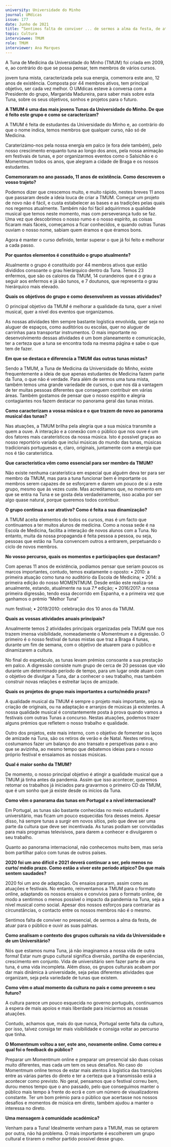 ```yaml
---
university: Universidade do Minho
journal: UMdicas 
issue: 177
date: Junho de 2021
title: “Sentimos falta de conviver ... de sermos a alma da festa, de atuar para o público e ouvir as suas palmas”
topic: Cultura
interviewee: TMUM
role: TMUM
interviewer: Ana Marques
---
```





A Tuna de Medicina da Universidade do Minho (TMUM) foi criada em 2009, e, ao contrário do que se possa pensar, tem membros de vários cursos.

jovem tuna mista, caracterizada pela sua energia, comemora este ano, 12 anos de existência. Composta por 44 membros ativos, tem principal objetivo, ser cada vez melhor. O UMdicas esteve à conversa com a Presidente do grupo, Margarida Madureira, para saber mais sobre esta Tuna, sobre os seus objetivos, sonhos e projetos para o futuro.

**A TMUM é uma das mais jovens Tunas da Universidade do Minho. De que é feito este grupo e como se caracterizam?**

A TMUM é feita de estudantes da Universidade do Minho e, ao contrário do que o nome indica, temos membros que qualquer curso, não só de Medicina.

Caraterizámo-nos pela nossa energia em palco (e fora dele também), pelo nosso crescimento enquanto tuna ao longo dos anos, pela nossa animação em festivais de tunas, e por organizarmos eventos como o Salsichão e o Momentmum todos os anos, que alegram a cidade de Braga e os nossos estudantes.

**Comemoraram no ano passado, 11 anos de existência. Como descrevem o vosso trajeto?**

Podemos dizer que crescemos muito, e muito rápido, nestes breves 11 anos que passaram desde a ideia louca de criar a TMUM. Começar um projeto de novo não é fácil, e custa estabelecer as bases e as tradições pelas quais nos regemos atualmente. Também não foi fácil adquirirmos a qualidade musical que temos neste momento, mas com perseverança tudo se faz. Uma vez que descobrimos o nosso rumo e o nosso espírito, as coisas ficaram mais fáceis, começamos a ficar conhecidos, e quando outras Tunas ouviam o nosso nome, sabiam quem éramos e que éramos bons.

Agora é manter o curso definido, tentar superar o que já foi feito e melhorar a cada passo.

**Por quantos elementos é constituído o grupo atualmente?**

Atualmente o grupo é constituído por 44 membros ativos que estão divididos consoante o grau hierárquico dentro da Tuna. Temos 23 enfermos, que são os caloiros da TMUM, 14 curandeiros que é o grau a seguir aos enfermos e já são tunos, e 7 doutunos, que representa o grau hierárquico mais elevado.

**Quais os objetivos do grupo e como desenvolvem as vossas atividades?**

O principal objetivo da TMUM é melhorar a qualidade da tuna, quer a nível musical, quer a nível dos eventos que organizamos.

As nossas atividades têm sempre bastante logística envolvida, quer seja no aluguer de espaços, como auditórios ou escolas, quer no aluguer de carrinhas para transportar instrumentos. O mais importante no desenvolvimento dessas atividades é um bom planeamento e comunicação, ter a certeza que a tuna se encontra toda na mesma página e sabe o que tem de fazer.

**Em que se destaca e diferencia a TMUM das outras tunas mistas?**

Sendo a TMUM, a Tuna de Medicina da Universidade do Minho, existe frequentemente a ideia de que apenas estudantes de Medicina fazem parte da Tuna, o que não é verdade. Para além de sermos uma tuna mista, também temos uma grande variedade de cursos, o que nos dá a vantagem de ter muitas pessoas diferentes que conseguem contribuir em várias áreas. Também gostamos de pensar que o nosso espírito e alegria contagiantes nos fazem destacar no panorama geral das tunas mistas.

**Como caracterizam a vossa música e o que trazem de novo ao panorama musical das tunas?**

Nas atuações, a TMUM brilha pela alegria que a sua música transmite a quem a ouve. A interação e a conexão com o público que nos ouve é um dos fatores mais caraterísticos da nossa música. Isto é possível graças ao nosso reportório variado que inclui músicas do mundo das tunas, músicas tradicionais portuguesas e, claro, originais, juntamente com a energia que nos é tão caraterística.

**Que característica vêm como essencial para ser membro da TMUM?**

Não existe nenhuma caraterística em especial que alguém deva ter para ser membro da TMUM, mas para a tuna funcionar bem é importante os membros serem capazes de se esforçarem e darem um pouco de si a este grupo, mesmo que às vezes custe. Mas acreditamos que, no momento em que se entra na Tuna e se gosta dela verdadeiramente, isso acaba por ser algo quase natural, porque queremos todos contribuir.

**O grupo continua a ser atrativo? Como é feita a sua dinamização?**

A TMUM aceita elementos de todos os cursos, mas é um facto que continuamos a ter muitos alunos de medicina. Como a nossa sede é na Escola de Medicina, facilita a interação de novos alunos com a Tuna. No entanto, muita da nossa propaganda é feita pessoa a pessoa, ou seja, pessoas que estão na Tuna convencem outros a entrarem, perpetuando o ciclo de novos membros.

**No vosso percurso, quais os momentos e participações que destacam?**

Com apenas 11 anos de existência, podíamos pensar que seriam poucos os marcos importantes, contudo, temos exatamente o oposto: • 2010: a primeira atuação como tuna no auditório da Escola de Medicina; • 2014: a primeira edição do nosso MOMENTMUM. Desde então este realiza-se anualmente, estando, atualmente na sua 7.ª edição; • 2016/2017: a nossa primeira digressão, tendo essa decorrido em Espanha, e a primeira vez que ganhamos o prémio “Melhor Tuna”

num festival; • 2019/2010: celebração dos 10 anos da TMUM.

**Quais as vossas atividades anuais principais?**

Anualmente temos 2 atividades principais organizadas pela TMUM que nos trazem imensa visibilidade, nomeadamente o Momentmum e a digressão. O primeiro é o nosso festival de tunas mistas que traz a Braga 4 tunas, durante um fim de semana, com o objetivo de atuarem para o público e dinamizarem a cultura.

No final do espetáculo, as tunas levam prémios consoante a sua prestação em palco. A digressão consiste num grupo de cerca de 20 pessoas que vão durante um determinado período de tempo, para um lugar onde atuam com o objetivo de divulgar a Tuna, dar a conhecer o seu trabalho, mas também construir novas relações e estreitar laços de amizade.

**Quais os projetos do grupo mais importantes a curto/médio prazo?**

A qualidade musical da TMUM é sempre o projeto mais importante, seja na criação de originais, ou na adaptação e arranjos de músicas já existentes. A nossa qualidade musical é constantemente posta à prova quando vamos a festivais com outras Tunas a concurso. Nestas atuações, podemos trazer alguns prémios que refletem o nosso trabalho e qualidade.

Outro dos projetos, este mais interno, com o objetivo de fomentar os laços de amizade na Tuna, são os retiros de verão e de Natal. Nestes retiros, costumamos fazer um balanço do ano transato e perspetivas para o ano que se avizinha, ao mesmo tempo que debatemos ideias para o nosso próprio festival e ensaiamos as nossas músicas.

**Qual é maior sonho da TMUM?**

De momento, o nosso principal objetivo é atingir a qualidade musical que a TMUM já tinha antes da pandemia. Assim que isso acontecer, queremos retomar os trabalhos já iniciados para gravarmos o primeiro CD da TMUM, que é um sonho que já existe desde os inícios da Tuna.

**Como vêm o panorama das tunas em Portugal e a nível internacional?**

Em Portugal, as tunas são bastante conhecidas no meio estudantil e universitário, mas ficam um pouco esquecidas fora desses meios. Apesar disso, há sempre tunas a surgir em novos sítios, pelo que deve ser uma parte da cultura que deve ser incentivada. As tunas podiam ser convidadas para mais programas televisivos, para darem a conhecer e divulgarem o seu trabalho.

Quanto ao panorama internacional, não conhecemos muito bem, mas seria bom partilhar palco com tunas de outros países.

**2020 foi um ano difícil e 2021 deverá continuar a ser, pelo menos no curto/ médio prazo. Como estão a viver este período atípico? Do que mais sentem saudades?**

2020 foi um ano de adaptação. Os ensaios pararam, assim como as atuações e festivais. No entanto, reinventamos a TMUM para o formato online, adaptando os nossos ensaios e convívios para o formato online, de modo a sentirmos o menos possível o impacto da pandemia na Tuna, seja a nível musical como social. Apesar dos nossos esforços para contrariar as circunstâncias, o contacto entre os nossos membros não é o mesmo.

Sentimos falta de conviver no presencial, de sermos a alma da festa, de atuar para o público e ouvir as suas palmas.

**Como analisam o contexto dos grupos culturais na vida da Universidade e de um Universitário?**

Nós que estamos numa Tuna, já não imaginamos a nossa vida de outra forma! Estar num grupo cultural significa diversão, partilha de experiências, crescimento em conjunto. Vida de universitário sem fazer parte de uma tuna, é uma vida incompleta. Além disso, os grupos culturais acabam por dar mais dinâmica à universidade, seja pelas diferentes atividades que organizam, seja pela variedade de tunas que existem.

**Como vêm o atual momento da cultura no país e como preveem o seu futuro?**

A cultura parece um pouco esquecida no governo português, continuamos à espera de mais apoios e mais liberdade para iniciarmos as nossas atuações.

Contudo, achamos que, mais do que nunca, Portugal sente falta da cultura, por isso, talvez consiga ter mais visibilidade e consiga voltar ao percurso que tinha.

**O Momentmum voltou a ser, este ano, novamente online. Como correu e qual foi o feedback do público?**

Preparar um Momentmum online e preparar um presencial são duas coisas muito diferentes, mas cada um tem os seus desafios. No caso do Momentmum online temos de estar mais atentos à logística das transições entre as várias partes do direto e ter a certeza que a transmissão está a acontecer como previsto. No geral, pensamos que o festival correu bem, durou menos tempo que o ano passado, pelo que conseguimos manter o público mais tempo à frente do ecrã e com um número de visualizadores constante. Ter um bom prémio para o público que acertasse nos nossos desafios e momentos de música em direto, também ajudou a manter o interessa no direto.

**Uma mensagem à comunidade académica?**

Venham para a Tuna! Idealmente venham para a TMUM, mas se optarem por outra, não há problema. O mais importante é escolherem um grupo cultural e tirarem o melhor partido possível desse grupo.

